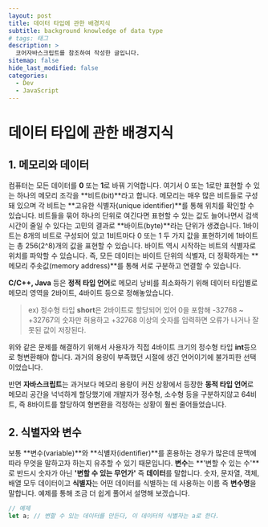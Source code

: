 ```yaml
---
layout: post
title: 데이터 타입에 관한 배경지식
subtitle: background knowledge of data type
# tags: 태그
description: >
  코어자바스크립트를 참조하여 작성한 글입니다.
sitemap: false
hide_last_modified: false
categories:
  - Dev
  - JavaScript
---
```


# 데이터 타입에 관한 배경지식

## 1. 메모리와 데이터

컴퓨터는 모든 데이터를 **0** 또는 **1**로 바꿔 기억합니다. 여기서 0 또는 1로만 표현할 수 있는 하나의 메모리 조각을 **비트(bit)**라고 합니다. 메모리는 매우 많은 비트들로 구성돼 있으며 각 비트는 **고유한 식별자(unique identifier)**를 통해 위치를 확인할 수 있습니다. 비트들을 묶어 하나의 단위로 여긴다면 표현할 수 있는 값도 늘어나면서 검색 시간이 줄일 수 있다는 고민의 결과로 **바이트(byte)**라는 단위가 생겼습니다. 1바이트는 8개의 비트로 구성되어 있고 1비트마다 0 또는 1 두 가지 값을 표현하기에 1바이트는 총 256(2^8)개의 값을 표현할 수 있습니다. 바이트 역시 시작하는 비트의 식별자로 위치를 파악할 수 있습니다. 즉, 모든 데이터는 바이트 단위의 식별자, 더 정확하게는 **메모리 주솟값(memory address)**를 통해 서로 구분하고 연결할 수 있습니다.

**C/C++, Java** 등은 **정적 타입 언어**로 메모리 낭비를 최소화하기 위해 데이터 타입별로 메모리 영역을 2바이트, 4바이트 등으로 정해놓았습니다.

> ex) 정수형 타입 **short**은 2바이트로 할당되어 있어 0을 포함해 -32768 ~ +32767의 숫자만 허용하고 +32768 이상의 숫자를 입력하면 오류가 나거나 잘못된 값이 저장된다.

위와 같은 문제를 해결하기 위해서 사용자가 직접 4바이트 크기의 정수형 타입 **int**등으로 형변환해야 합니다. 과거의 용량이 부족했던 시절에 생긴 언어이기에 불가피한 선택이었습니다.

반면 **자바스크립트**는 과거보다 메모리 용량이 커진 상황에서 등장한 **동적 타입 언어**로 메모리 공간을 넉넉하게 할당했기에 개발자가 정수형, 소수형 등을 구분하지않고 64비트, 즉 8바이트를 할당하여 형변환을 걱정하는 상황이 훨씬 줄어들었습니다.

## 2. 식별자와 변수

보통 **변수(variable)**와 **식별자(identifier)**를 혼용하는 경우가 많은데 문맥에 따라 무엇을 말하고자 하는지 유추할 수 있기 때문입니다. **변수**는 **'변할 수 있는 수'**로 반드시 숫자가 아닌 **'변할 수 있는 무언가'** 즉 **데이터**를 말합니다. 숫자, 문자열, 객체, 배열 모두 데이터이고 **식별자**는 어떤 데이터를 식별하는 데 사용하는 이름 즉 **변수명**을 말합니다. 예제를 통해 조금 더 쉽게 풀어서 설명해 보겠습니다.

```js
// 예제
let a; // 변할 수 있는 데이터를 만든다, 이 데이터의 식별자는 a로 한다.
```
